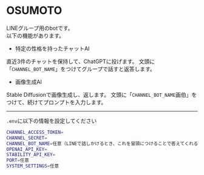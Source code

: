 # OSUMOTO

LINEグループ用のbotです。<br>
以下の機能があります。
- 特定の性格を持ったチャットAI

直近3件のチャットを保持して、ChatGPTに投げます。
文頭に「`CHANNEL_BOT_NAME`」をつけてグループで話すと返答します。

- 画像生成AI

Stable Diffusionで画像生成し、返します。
文頭に「`CHANNEL_BOT_NAME`画伯」をつけて、続けてプロンプトを入力します。

<hr>

`.env`に以下の情報を設定してください

```sh
CHANNEL_ACCESS_TOKEN=
CHANNEL_SECRET=
CHANNEL_BOT_NAME=任意（LINEで話しかけるとき、これを冒頭につけることで答えてくれる）
OPENAI_API_KEY=
STABILITY_API_KEY=
PORT=任意
SYSTEM_SETTINGS=任意
```